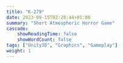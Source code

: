 ```yaml
---
title: "K-279"
date: 2023-09-15T02:28:44+01:00
summary: "Short Atmospheric Horror Game"
cascade:
    showReadingTime: false
    showWordCount: false
tags: ["Unity3D", "Graphics", "Gameplay"]
weight: 1
---
```

